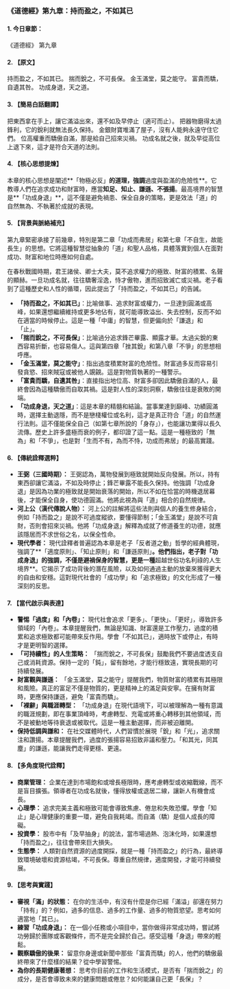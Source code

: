 ### **《道德經》第九章：持而盈之，不如其已**

#### **1. 今日章節：**

《道德經》 第九章

#### **2. 【原文】**

持而盈之，不如其已。
揣而銳之，不可長保。
金玉滿堂，莫之能守。
富貴而驕，自遺其咎。
功成身退，天之道。

#### **3. 【簡易白話翻譯】**

把東西拿在手上，讓它滿溢出來，還不如及早停止（適可而止）。
把器物磨得太過鋒利，它的銳利就無法長久保持。
金銀財寶堆滿了屋子，沒有人能夠永遠守住它們。
位高權重而驕傲自滿，那是給自己招來災禍。
功成名就之後，就及早從高位上退下來，這才是符合天道的法則。

#### **4. 【核心思想提煉】**

本章的核心思想是闡述**「物極必反」**的道理，強調**過度與盈滿的危險性**。它教導人們在追求成功和財富時，應當**知足、知止、謙遜、不張揚**。最高境界的智慧是**「功成身退」**，這不僅是避免禍患、保全自身的策略，更是效法「道」的自然無為、不執著於成就的表現。

#### **5. 【背景與脈絡補充】**

第九章緊密承接了前幾章，特別是第二章「功成而弗居」和第七章「不自生，故能長生」的思想。它將這種智慧從抽象的「道」和聖人品格，具體落實到個人在面對成功、財富和地位時應如何自處。

在春秋戰國時期，君王諸侯、卿士大夫，莫不追求權力的極致、財富的積累、名聲的顯赫。一旦功成名就，往往驕奢淫逸，恃才傲物，進而招致滅亡或災禍。老子看到了這種歷史和人性的循環，因此提出了「持而盈之，不如其已」的告誡。

*   **「持而盈之，不如其已」**：比喻做事、追求財富或權力，一旦達到圓滿或高峰，如果還想繼續維持或更多地佔有，就可能導致溢出、失去控制，反而不如在適當的時候停止。這是一種「中庸」的智慧，但更偏向於「謙退」和「止」。
*   **「揣而銳之，不可長保」**：比喻過分追求鋒芒畢露、顯露才華。太過尖銳的東西容易折斷，也容易傷人。這與第四章「挫其銳」和第八章「不爭」的思想相呼應。
*   **「金玉滿堂，莫之能守」**：指出過度積累財富的危險性。財富過多反而容易引發貪慾、招來賊寇或被他人覬覦。這是對物質執著的一種警示。
*   **「富貴而驕，自遺其咎」**：直接指出地位高、財富多卻因此驕傲自滿的人，最終會因為這種驕傲而自取其禍。這是對人性的深刻洞察，驕傲往往是衰敗的開端。
*   **「功成身退，天之道」**：這是本章的精髓和結論。當事業達到巔峰、功績圓滿時，選擇主動退隱，而不是戀棧權位或名利，這才是真正符合「道」的自然運行法則。這不僅能保全自己（如第七章所說的「身存」），也能讓功業得以長久流傳。歷史上許多盛極而衰的例子，都印證了這一點。這是一種極致的「無為」和「不爭」，也是對「生而不有，為而不恃，功成而弗居」的最高實踐。

#### **6. 【傳統詮釋選粹】**

*   **王弼（三國時期）：** 王弼認為，萬物發展到極致就開始反向發展。所以，持有東西卻讓它滿溢，不如及時停止；鋒芒畢露不能長久保持。他強調「功成身退」是因為功業的極致就是開始衰落的開始，所以不如在恰當的時機退居幕後，才能保全自身，使功德圓滿。他將此視為與「道」相合的自然規律。
*   **河上公（漢代傳說人物）：** 河上公的註解將這些法則與個人的養生修身結合，例如「持而盈之」是說不可過度縱欲，要懂得節制；「金玉滿堂」是說不可貪財，否則會招來災禍。他將「功成身退」解釋為成就了修道養生的功德，就應該隱居而不求世俗之名，以保全性命。
*   **現代學者：** 現代詮釋者普遍認為本章是老子「反者道之動」哲學的經典體現，強調了**「適度原則」、「知止原則」和「謙遜原則」**。他們指出，老子對「功成身退」的強調，不僅是避禍保身的智慧，更是一種**超越世俗功名利祿的人生境界**。它揭示了成功背後的潛在風險，以及如何通過主動的放棄來獲得更大的自由和安穩。這對現代社會的「成功學」和「追求極致」的文化形成了一種深刻的反思。

#### **7. 【當代啟示與表達】**

*   **警惕「過度」和「內卷」：** 現代社會追求「更多」、「更快」、「更好」，導致許多領域的「內卷」。本章提醒我們，無論是知識、財富還是工作壓力，過度的積累和追求極致都可能帶來反作用。學會「不如其已」，適時放下或停止，有時才是更明智的選擇。
*   **「可持續性」的人生策略：** 「揣而銳之，不可長保」鼓勵我們不要過度透支自己或消耗資源。保持一定的「鈍」，留有餘地，才能行穩致遠，實現長期的可持續發展。
*   **財富觀與謙遜：** 「金玉滿堂，莫之能守」提醒我們，物質財富的積累有其極限和風險。真正的富足不僅是物質的，更是精神上的滿足與安寧。在擁有財富時，更應保持謙遜，避免「富貴而驕」。
*   **「裸辭」與職涯轉型：** 「功成身退」在現代語境下，可以被理解為一種有意識的職涯規劃，即在事業頂峰時，考慮轉型、充電或將重心轉移到其他領域，而不是被動地等待衰退或被取代。這是一種主動選擇，而非被迫離開。
*   **保持低調與謙和：** 在社交媒體時代，人們習慣於展現「銳」和「光」，追求關注和讚揚。本章提醒我們，過度的張揚容易招致非議和壓力。「和其光，同其塵」的謙遜，能讓我們走得更穩、更遠。

#### **8. 【多角度現代詮釋】**

*   **商業管理：** 企業在達到市場飽和或增長極限時，應考慮轉型或收縮戰線，而不是盲目擴張。領導者在功成名就後，懂得放權或退居二線，讓新人有機會成長。
*   **心理學：** 追求完美主義和極致可能會導致焦慮、倦怠和失敗恐懼。學會「知止」是心理健康的重要一環，避免自我耗竭。而自滿（驕）是個人成長的障礙。
*   **投資學：** 股市中有「及早抽身」的說法，當市場過熱、泡沫化時，如果還想「持而盈之」，往往會帶來巨大損失。
*   **生態學：** 人類對自然資源的過度開採，就是一種「持而盈之」的行為，最終導致環境破壞和資源枯竭，不可長保。尊重自然規律，適度開發，才能可持續發展。

#### **9. 【思考與實踐】**

*   **審視「滿」的狀態：** 在你的生活中，有沒有什麼是你已經「滿溢」卻還在努力「持有」的？例如，過多的信息、過多的工作量、過多的物質慾望。思考如何適當地「其已」。
*   **練習「功成身退」：** 在一個小任務或小項目中，當你做得非常成功時，嘗試將功勞歸於團隊或客觀條件，而不是完全歸於自己。感受這種「身退」帶來的輕鬆。
*   **觀察驕傲的後果：** 留意你身邊或新聞中那些「富貴而驕」的人，他們的驕傲最終帶來了什麼樣的結果？從中學習警惕。
*   **為你的長期健康著想：** 思考你目前的工作和生活模式，是否有「揣而銳之」的成分，是否會導致未來的健康問題或倦怠？如何能讓自己更「長保」？